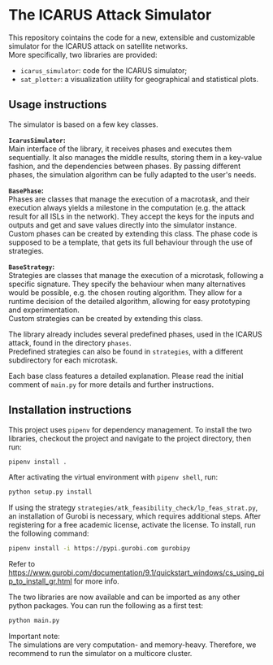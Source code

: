 # The ICARUS Attack Simulator

This repository cointains the code for a new, extensible and customizable simulator for the ICARUS attack on satellite networks.  
More specifically, two libraries are provided:
* `icarus_simulator`: code for the ICARUS simulator;
* `sat_plotter`: a visualization utility for geographical and statistical plots.

## Usage instructions
The simulator is based on a few key classes.  

**`IcarusSimulator`:**  
Main interface of the library, it receives phases and executes them sequentially. It also manages the middle results, storing them in a key-value fashion, and the dependencies between phases. By passing different phases, the simulation algorithm can be fully adapted to the user's needs.

**`BasePhase`:**  
Phases are classes that manage the execution of a macrotask, and their execution always yields a milestone in the computation (e.g. the attack result for all ISLs in the network). They accept the keys for the inputs and outputs and get and save values directly into the simulator instance.  
Custom phases can be created by extending this class. The phase code is supposed to be a template, that gets its full behaviour through the use of strategies.

**`BaseStrategy`:**  
Strategies are classes that manage the execution of a microtask, following a specific signature.  They specify the behaviour when many alternatives would be possible, e.g. the chosen routing algorithm. They allow for a runtime decision of the detailed algorithm, allowing for easy prototyping and experimentation.  
Custom strategies can be created by extending this class.

The library already includes several predefined phases, used in the ICARUS attack, found in the directory `phases`.   
Predefined strategies can also be found in `strategies`, with a different subdirectory for each microtask.

Each base class features a detailed explanation. Please read the initial comment of `main.py` for more details and further instructions.


## Installation instructions

This project uses `pipenv` for dependency management.
To install the two libraries, checkout the project and navigate to the project directory, then run:
```bash
pipenv install .
```

After activating the virtual environment with ```pipenv shell```, run:
```bash
python setup.py install
```

If using the strategy `strategies/atk_feasibility_check/lp_feas_strat.py`, an installation of Gurobi is necessary, which requires additional steps. After registering for a free academic license, activate the license. To install, run the following command: 
```bash
pipenv install -i https://pypi.gurobi.com gurobipy
```
Refer to https://www.gurobi.com/documentation/9.1/quickstart_windows/cs_using_pip_to_install_gr.html for more info.

The two libraries are now available and can be imported as any other python packages. You can run the following as a first test:
```bash
python main.py
```


Important note:  
The simulations are very computation- and memory-heavy. Therefore, we recommend to run the simulator on a multicore cluster.


